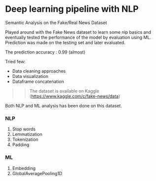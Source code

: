 # Deep learning pipeline with NLP

Semantic Analysis on the Fake/Real News Dataset

Played around with the Fake News dataset to learn some nlp basics and eventually tested the performance of the model by evaluation using ML.
Prediction was made on the testing set and later evaluated.

The prediction accuracy : 0.99 (almost)

Tried few:
* Data cleaning approaches
* Data visualization
* Dataframe concatenation


>> The dataset is available on Kaggle (https://www.kaggle.com/c/fake-news/data)

Both NLP and ML analysis has been done on this dataset. 

### NLP
1. Stop words
2. Lemmatization
3. Tokenization
4. Padding

### ML
1. Embedding
2. GlobalAveragePooling1D


